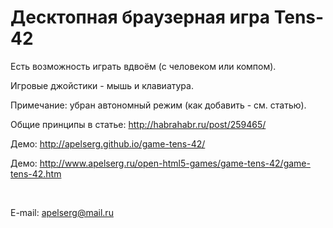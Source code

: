 ﻿Десктопная браузерная игра Tens-42
==================================

Есть возможность играть вдвоём (с человеком или компом).

Игровые джойстики - мышь и клавиатура.

Примечание: убран автономный режим (как добавить - см. статью).

Общие принципы в статье: http://habrahabr.ru/post/259465/

Демо: http://apelserg.github.io/game-tens-42/

Демо: http://www.apelserg.ru/open-html5-games/game-tens-42/game-tens-42.htm

<br/>

E-mail: apelserg@mail.ru
